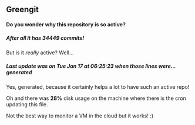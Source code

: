 ## Greengit

#### Do you wonder why this repository is so active?

##### After all it has 34449 commits!

But is it *really* active? Well...

##### Last update was on Tue Jan 17 at 06:25:23 when those lines were... generated

Yes, generated, because it certainly helps a lot to have such an active repo!

Oh and there was **28%** disk usage on the machine
where there is the cron updating this file.

Not the best way to monitor a VM in the cloud but it works! :)
